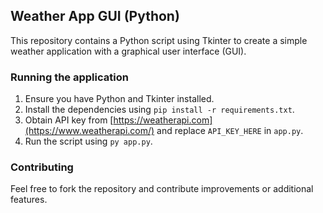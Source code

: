 ## Weather App GUI (Python)

This repository contains a Python script using Tkinter to create a simple weather application with a graphical user interface (GUI).

### Running the application

1. Ensure you have Python and Tkinter installed.
2. Install the dependencies using `pip install -r requirements.txt`.
3. Obtain API key from [https://weatherapi.com](https://www.weatherapi.com/) and replace `API_KEY_HERE` in `app.py`.
4. Run the script using `py app.py`.

### Contributing

Feel free to fork the repository and contribute improvements or additional features.
